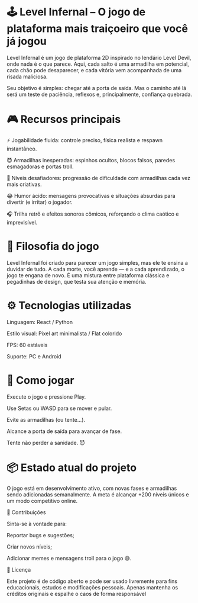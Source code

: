 # 🕹️ Level Infernal – O jogo de plataforma mais traiçoeiro que você já jogou

Level Infernal é um jogo de plataforma 2D inspirado no lendário Level Devil, onde nada é o que parece.
Aqui, cada salto é uma armadilha em potencial, cada chão pode desaparecer, e cada vitória vem acompanhada de uma risada maliciosa.

Seu objetivo é simples: chegar até a porta de saída.
Mas o caminho até lá será um teste de paciência, reflexos e, principalmente, confiança quebrada.

# 🎮 Recursos principais

⚡ Jogabilidade fluida: controle preciso, física realista e respawn instantâneo.

😈 Armadilhas inesperadas: espinhos ocultos, blocos falsos, paredes esmagadoras e portas troll.

🧩 Níveis desafiadores: progressão de dificuldade com armadilhas cada vez mais criativas.

😂 Humor ácido: mensagens provocativas e situações absurdas para divertir (e irritar) o jogador.

🎧 Trilha retrô e efeitos sonoros cômicos, reforçando o clima caótico e imprevisível.

# 🧠 Filosofia do jogo

Level Infernal foi criado para parecer um jogo simples, mas ele te ensina a duvidar de tudo.
A cada morte, você aprende — e a cada aprendizado, o jogo te engana de novo.
É uma mistura entre plataforma clássica e pegadinhas de design, que testa sua atenção e memória.

# ⚙️ Tecnologias utilizadas


Linguagem: React / Python

Estilo visual: Pixel art minimalista / Flat colorido

FPS: 60 estáveis

Suporte: PC e Android

# 🚀 Como jogar

Execute o jogo e pressione Play.

Use Setas ou WASD para se mover e pular.

Evite as armadilhas (ou tente...).

Alcance a porta de saída para avançar de fase.

Tente não perder a sanidade. 😈

# 📦 Estado atual do projeto

O jogo está em desenvolvimento ativo, com novas fases e armadilhas sendo adicionadas semanalmente.
A meta é alcançar +200 níveis únicos e um modo competitivo online.

💬 Contribuições

Sinta-se à vontade para:

Reportar bugs e sugestões;

Criar novos níveis;

Adicionar memes e mensagens troll para o jogo 😅.

👾 Licença

Este projeto é de código aberto e pode ser usado livremente para fins educacionais, estudos e modificações pessoais.
Apenas mantenha os créditos originais e espalhe o caos de forma responsável